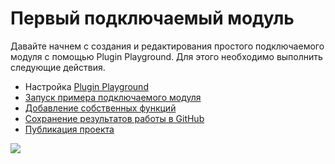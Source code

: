 # Первый подключаемый модуль

Давайте начнем с создания и редактирования простого подключаемого модуля с помощью Plugin Playground. Для этого необходимо выполнить следующие действия.

* Настройка [Plugin Playground](plugin-playground.md)
* [Запуск примера подключаемого модуля](launching-the-sample-plugin.md)
* [Добавление собственных функций](adding-your-own-features.md)
* [Сохранение результатов работы в GitHub](saving-your-work-to-github.md)
* [Публикация проекта](publishing-your-project.md)

![](<../../../.gitbook/assets/03-FormIt plugin cylinder demo.gif>)

